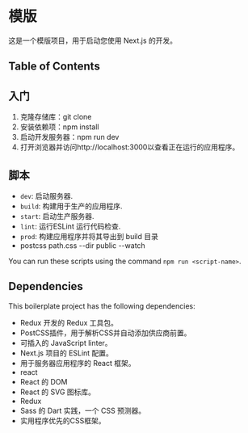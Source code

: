
# 模版

这是一个模版项目，用于启动您使用 Next.js 的开发。

## Table of Contents



## 入门

1. 克隆存储库：git clone <repository-url>
2. 安装依赖项：npm install
3. 启动开发服务器：npm run dev
4. 打开浏览器并访问http://localhost:3000以查看正在运行的应用程序。


## 脚本

- `dev`: 启动服务器.
- `build`: 构建用于生产的应用程序.
- `start`: 启动生产服务器.
- `lint`: 运行ESLint 运行代码检查.
- `prod`: 构建应用程序并将其导出到 build 目录
-  postcss  path.css --dir public --watch 


You can run these scripts using the command `npm run <script-name>`.

## Dependencies

This boilerplate project has the following dependencies:

- Redux 开发的 Redux 工具包。
- PostCSS插件，用于解析CSS并自动添加供应商前置。
- 可插入的 JavaScript linter。
- Next.js 项目的 ESLint 配置。
- 用于服务器应用程序的 React 框架。
- react
- React 的 DOM
- React 的 SVG 图标库。
- Redux 
- Sass 的 Dart 实践，一个 CSS 预测器。
- 实用程序优先的CSS框架。

